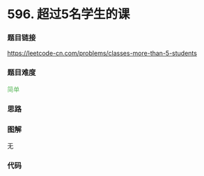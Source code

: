# 596. 超过5名学生的课

### 题目链接

https://leetcode-cn.com/problems/classes-more-than-5-students

### 题目难度

<font color=#5CB85C>简单</font>

### 思路



### 图解

无

### 代码

```python
```